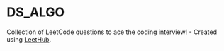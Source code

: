 # DS_ALGO
Collection of LeetCode questions to ace the coding interview! - Created using [LeetHub](https://github.com/QasimWani/LeetHub).
